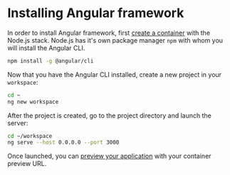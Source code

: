# Installing Angular framework

In order to install Angular framework, first [create a container](/dashboard/containers/create-new-container) with the Node.js stack. Node.js has it's own package manager `npm` with whom you will install the Angular CLI.

```sh
npm install -g @angular/cli
```

Now that you have the Angular CLI installed, create a new project in your `workspace`:

```sh
cd ~
ng new workspace
```

After the project is created, go to the project directory and launch the server:

```sh
cd ~/workspace
ng serve --host 0.0.0.0 --port 3000
```

Once launched, you can [preview your application](general/getting-started/faq#preview-progress) with your container preview URL.
